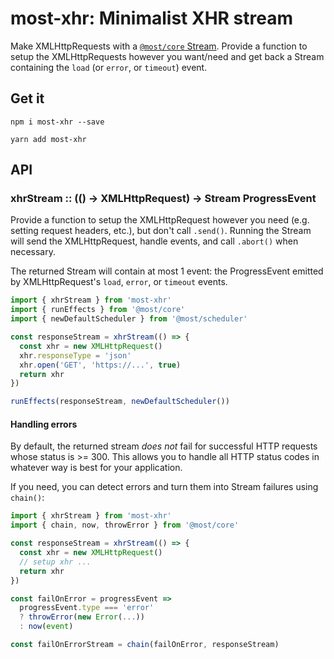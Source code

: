 # most-xhr: Minimalist XHR stream

Make XMLHttpRequests with a [`@most/core` Stream](http://mostcore.readthedocs.io/en/latest/).  Provide a function to setup the XMLHttpRequests however you want/need and get back a Stream containing the `load` (or `error`, or `timeout`) event.

## Get it

`npm i most-xhr --save`

`yarn add most-xhr`

## API

### xhrStream :: (() &rarr; XMLHttpRequest) &rarr; Stream ProgressEvent

Provide a function to setup the XMLHttpRequest however you need (e.g. setting request headers, etc.), but don't call `.send()`. Running the Stream will send the XMLHttpRequest, handle events, and call `.abort()` when necessary.

The returned Stream will contain at most 1 event: the ProgressEvent emitted by XMLHttpRequest's `load`, `error`, or `timeout` events.

```js
import { xhrStream } from 'most-xhr'
import { runEffects } from '@most/core'
import { newDefaultScheduler } from '@most/scheduler'

const responseStream = xhrStream(() => {
  const xhr = new XMLHttpRequest()
  xhr.responseType = 'json'
  xhr.open('GET', 'https://...', true)
  return xhr
})

runEffects(responseStream, newDefaultScheduler())
```

#### Handling errors

By default, the returned stream _does not_ fail for successful HTTP requests whose status is >= 300.  This allows you to handle all HTTP status codes in whatever way is best for your application.

If you need, you can detect errors and turn them into Stream failures using `chain()`:

```js
import { xhrStream } from 'most-xhr'
import { chain, now, throwError } from '@most/core'

const responseStream = xhrStream(() => {
  const xhr = new XMLHttpRequest()
  // setup xhr ...
  return xhr
})

const failOnError = progressEvent =>
  progressEvent.type === 'error'
  ? throwError(new Error(...))
  : now(event)

const failOnErrorStream = chain(failOnError, responseStream)
```
